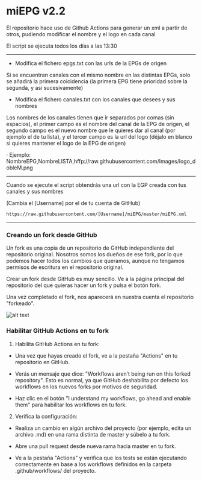 # miEPG   v2.2

El repositorio hace uso de Github Actions para generar un xml a partir de otros, pudiendo modificar el nombre y el logo en cada canal

El script se ejecuta todos los días a las 13:30
  
***
- Modifica el fichero epgs.txt con las urls de la EPGs de origen

Si se encuentran canales con el mismo nombre en las distintas EPGs, solo se añadirá la primera coicidencia (la primera EPG tiene prioridad sobre la segunda, y así sucesivamente) 

- Modifica el fichero canales.txt con los canales que desees y sus nombres

Los nombres de los canales tienen que ir separados por comas (sin espacios), el primer campo es el nombre del canal de la EPG de origen, el segundo campo es el nuevo nombre que le quieres dar al canal (por ejemplo el de tu lista), y el tercer campo es la url del logo (déjalo en blanco si quieres mantener el logo de la EPG de origen)

· Ejemplo: NombreEPG,NombreLISTA,hffp://raw.githubusercontent.com/Images/logo_dobleM.png

***
Cuando se ejecute el script obtendrás una url con la EGP creada con tus canales y sus nombres

(Cambia el [Username] por el de tu cuenta de GitHub)
```
https://raw.githubusercontent.com/[Username]/miEPG/master/miEPG.xml
```

***

### Creando un fork desde GitHub

Un fork es una copia de un repositorio de GitHub independiente del repositorio original. Nosotros somos los dueños de ese fork, por lo que podemos hacer todos los cambios que queramos, aunque no tengamos permisos de escritura en el repositorio original.

Crear un fork desde GitHub es muy sencillo. Ve a la página principal del repositorio del que quieras hacer un fork y pulsa el botón fork.

Una vez completado el fork, nos aparecerá en nuestra cuenta el repositorio "forkeado".

![alt text](https://raw.githubusercontent.com/davidmuma/miEPG/refs/heads/main/.github/workflows/fork1.png)

### Habilitar GitHub Actions en tu fork

1. Habilita GitHub Actions en tu fork:

  - Una vez que hayas creado el fork, ve a la pestaña "Actions" en tu repositorio en GitHub.

  - Verás un mensaje que dice: "Workflows aren’t being run on this forked repository". Esto es normal, ya que GitHub deshabilita por defecto los workflows en los nuevos forks por motivos de seguridad.

  - Haz clic en el botón "I understand my workflows, go ahead and enable them" para habilitar los workflows en tu fork.

2. Verifica la configuración:

  - Realiza un cambio en algún archivo del proyecto (por ejemplo, edita un archivo .md) en una rama distinta de master y súbelo a tu fork.

  - Abre una pull request desde nueva rama hacia master en tu fork.

  - Ve a la pestaña "Actions" y verifica que los tests se están ejecutando correctamente en base a los workflows definidos en la carpeta .github/workflows/ del proyecto.


